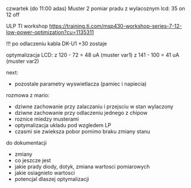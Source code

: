 czwartek (do 11:00 adas)
Muster 2 pomiar pradu z wylacoznym lcd:
35 on
12 off

ULP TI workshop
https://training.ti.com/msp430-workshop-series-7-12-low-power-optimization?cu=1135311

!!! po odlaczeniu kabla DK-U1 +30 zostaje

optymalizacja LCD:
z 120 - 72 = 48 uA (muster var1)
z 141 - 100 = 41 uA (muster var2)

next:
- pozostale parametry wyswietlacza (pamiec i napiecia)

rozmowa z mario:
- dziwne zachowanie przy zalaczaniu i przejsciu w stan wylaczony
- dziwne zachowanie przy odlaczeniu jednego z chipow
- roznice miedzy musterami
- optymalizacja ukladu pod wzgledem LP
- czasmi sie zwieksza pobor pomimo braku zmiany stanu



do dokumentacji
- zmiany
- co jeszcze jest
- jakie prady diody, dotyk, zmiana wartosci pomiarowych
- jakie osiagnieto wartosci
- potencjal dlaszej optymalizacji